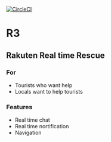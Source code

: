 [![CircleCI](https://circleci.com/gh/T45K/R3.svg?style=svg)](https://circleci.com/gh/T45K/R3)

# R3
## Rakuten Real time Rescue

### For
- Tourists who want help
- Locals want to help tourists

### Features
- Real time chat
- Real time nortification
- Navigation

<!-- # skeleton
set file path of JSON file that contains your service account key to the environment variable GOOGLE_APPLICATION_CREDENTIALS.
(see https://cloud.google.com/docs/authentication/getting-started)
-->
